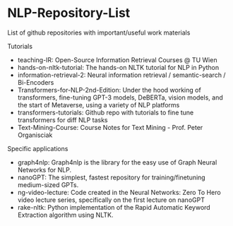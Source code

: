 # NLP-Repository-List
List of github repositories with important/useful work materials

Tutorials
- teaching-IR:                         Open-Source Information Retrieval Courses @ TU Wien
- hands-on-nltk-tutorial:              The hands-on NLTK tutorial for NLP in Python
- information-retrieval-2:             Neural information retrieval / semantic-search / Bi-Encoders
- Transformers-for-NLP-2nd-Edition:    Under the hood working of transformers, fine-tuning GPT-3 models, DeBERTa, vision models, and the start of Metaverse, using a variety of NLP platforms
- transformers-tutorials:              Github repo with tutorials to fine tune transformers for diff NLP tasks
- Text-Mining-Course:                  Course Notes for Text Mining - Prof. Peter Organisciak

Specific applications
- graph4nlp:                          Graph4nlp is the library for the easy use of Graph Neural Networks for NLP.
- nanoGPT:                            The simplest, fastest repository for training/finetuning medium-sized GPTs.
- ng-video-lecture:                   Code created in the Neural Networks: Zero To Hero video lecture series, specifically on the first lecture on nanoGPT
- rake-nltk:                          Python implementation of the Rapid Automatic Keyword Extraction algorithm using NLTK.
